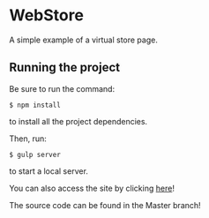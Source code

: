 # WebStore
A simple example of a virtual store page.

## Running the project

Be sure to run the command:
```
$ npm install
```
to install all the project dependencies.

Then, run:
```
$ gulp server
```
to start a local server.

You can also access the site by clicking <a href="https://web-store-12240.web.app" target="blank">here</a>!

The source code can be found in the Master branch!
